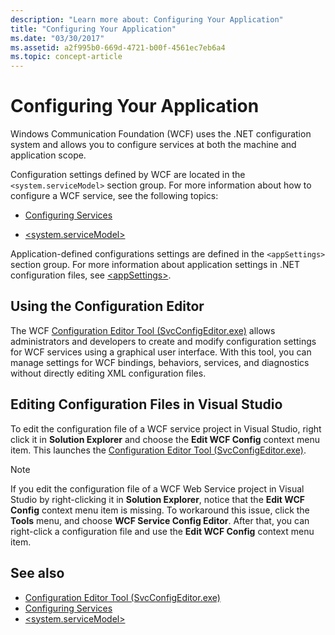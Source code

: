 ```yaml
---
description: "Learn more about: Configuring Your Application"
title: "Configuring Your Application"
ms.date: "03/30/2017"
ms.assetid: a2f995b0-669d-4721-b00f-4561ec7eb6a4
ms.topic: concept-article
---
```

# Configuring Your Application

Windows Communication Foundation (WCF) uses the .NET configuration system and allows you to configure services at both the machine and application scope.  
  
 Configuration settings defined by WCF are located in the `<system.serviceModel>` section group. For more information about how to configure a WCF service, see the following topics:  
  
- [Configuring Services](../configuring-services.md)  
  
- [\<system.serviceModel>](../../configure-apps/file-schema/wcf/system-servicemodel.md)  
  
 Application-defined configurations settings are defined in the `<appSettings>` section group. For more information about application settings in .NET configuration files, see [\<appSettings>](/previous-versions/dotnet/netframework-4.0/ms228154(v=vs.100)).  
  
## Using the Configuration Editor  

 The WCF [Configuration Editor Tool (SvcConfigEditor.exe)](../configuration-editor-tool-svcconfigeditor-exe.md) allows administrators and developers to create and modify configuration settings for WCF services using a graphical user interface. With this tool, you can manage settings for WCF bindings, behaviors, services, and diagnostics without directly editing XML configuration files.  
  
## Editing Configuration Files in Visual Studio  

 To edit the configuration file of a WCF service project in Visual Studio, right click it in **Solution Explorer** and choose the **Edit WCF Config** context menu item. This launches the [Configuration Editor Tool (SvcConfigEditor.exe)](../configuration-editor-tool-svcconfigeditor-exe.md).  
  
> [!NOTE]
> If you edit the configuration file of a WCF Web Service project in Visual Studio by right-clicking it in **Solution Explorer**, notice that the **Edit WCF Config** context menu item is missing. To workaround this issue, click the **Tools** menu, and choose **WCF Service Config Editor**. After that, you can right-click a configuration file and use the **Edit WCF Config** context menu item.  
  
## See also

- [Configuration Editor Tool (SvcConfigEditor.exe)](../configuration-editor-tool-svcconfigeditor-exe.md)
- [Configuring Services](../configuring-services.md)
- [\<system.serviceModel>](../../configure-apps/file-schema/wcf/system-servicemodel.md)

